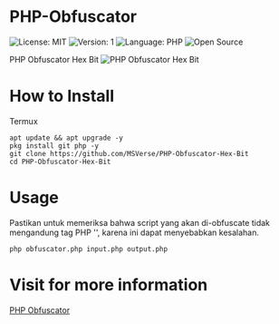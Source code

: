 # PHP-Obfuscator
![License: MIT](https://img.shields.io/badge/License-MIT-blue.svg)
![Version: 1](https://img.shields.io/badge/Version-1-green.svg)
![Language: PHP](https://img.shields.io/badge/Language-PHP-blue.svg)
![Open Source](https://img.shields.io/badge/Open%20Source-Yes-green.svg)

PHP Obfuscator Hex Bit 
![PHP Obfuscator Hex Bit](https://blogger.googleusercontent.com/img/b/R29vZ2xl/AVvXsEg5LMBfdbDAds7Bt9UnKDZnzGh5J3s3Ov33AeRGN6V-TdxH-Yqxk62SK7iCRxq3aEcfEd_X6KVwfViSF9M-hoOTpqoxPvVSDMK4xfQqyE8_97DqFZKW5o3VWXbZRoc0orTWwLjMqgw-qXua6w26LrsT-ZOyuvyq7V6mSb-Ai-Gu4NJMCKP43LiGddWsjaTU/s1164/Picsart_24-04-02_15-43-38-392.jpg) 

# How to Install
Termux
```
apt update && apt upgrade -y
pkg install git php -y
git clone https://github.com/MSVerse/PHP-Obfuscator-Hex-Bit
cd PHP-Obfuscator-Hex-Bit
```

# Usage 
Pastikan untuk memeriksa bahwa script yang akan di-obfuscate tidak mengandung tag PHP '<?php' dan '?>', karena ini dapat menyebabkan kesalahan.
```
php obfuscator.php input.php output.php
```

# Visit for more information 
[PHP Obfuscator](https://www.msverse.site) 

